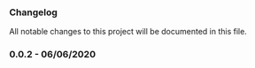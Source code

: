### Changelog
All notable changes to this project will be documented in this file.

### 0.0.2 - 06/06/2020

